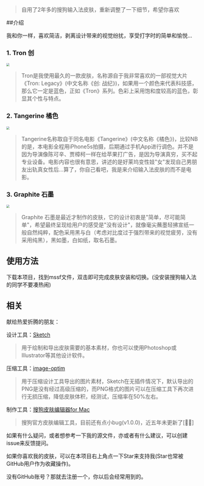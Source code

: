 > 自用了2年多的搜狗输入法皮肤，重新调整了一下细节，希望你喜欢



##介绍

我和你一样，喜欢简洁，剥离设计带来的视觉纷扰，享受打字时的简单和愉悦...

### 1. Tron 创

<img src="http://cdn.remixcdn.com/image/tron-covers.png" style="zoom:50%" />

> Tron是我使用最久的一款皮肤，名称源自于我非常喜欢的一部视觉大片《Tron: Legacy》(中文名称《创: 战纪》)，如果用一个颜色来代表科技感，那么它一定是蓝色，正如《Tron》系列。色彩上采用饱和度较高的蓝色，彰显其个性与特点。



### 2. Tangerine 橘色

<img src="http://cdn.remixcdn.com/image/tangerine-covers.png" style="zoom:50%" />

> Tangerine名称取自于同名电影《Tangerine》(中文名称《橘色》)，比较NB的是，本电影全程用iPhone5s拍摄，后期通过手机App进行调色。并不是因为导演像陈可辛、贾樟柯一样在给苹果打广告，是因为导演真穷，买不起专业设备。电影内容也很有意思，讲述的是好莱坞变性妓"女"发现自己男朋友出轨真女性后…算了，你自己看吧，我是来介绍输入法皮肤的而不是电影。



### 3. Graphite 石墨

<img src="http://cdn.remixcdn.com/image/graphite-covers.png" style="zoom:50%" />

> Graphite 石墨是最近才制作的皮肤，它的设计初衷是"简单，尽可能简单"，希望最终呈现给用户的感受是"没有设计"，就像毫尖蘸墨轻拂宣纸一般自然纯粹，配色采用黑与白（考虑对比度过于强烈带来的视觉疲劳，没有采用纯黑），黑如墨，白如纸，取名石墨。



## 使用方法

下载本项目，找到mssf文件，双击即可完成皮肤安装和切换。(没安装搜狗输入法的同学不要凑热闹)



## 相关

献给热爱折腾的朋友：

设计工具：[Sketch](https://www.sketch.com/)

> 用于绘制和导出皮肤需要的基本素材，你也可以使用Photoshop或Illustrator等其他设计软件。

压缩工具：[image-optim](https://imageoptim.com)

> 用于压缩设计工具导出的图片素材，Sketch在无插件情况下，默认导出的PNG是没有经过高级压缩的，而PNG格式的图片可以在压缩工具下再次进行无损压缩，降低皮肤体积，经测试，压缩率在50%左右。

制作工具：[搜狗皮肤编辑器for Mac](https://pinyin.sogou.com/mac/skineditor.php)

> 搜狗官方皮肤编辑工具，目前还有点小bug(v1.0.0)，近五年未更新了[🤦‍♀️]

如果有什么疑问，或者想参考一下我的源文件，亦或者有什么建议，可以创建issue来反馈提问。



如果你喜欢我的皮肤，可以在本项目右上角点一下Star来支持我(Star也常被GitHub用户作为收藏操作)。

没有GitHub账号？那就去注册一个，你以后会经常用到的。
